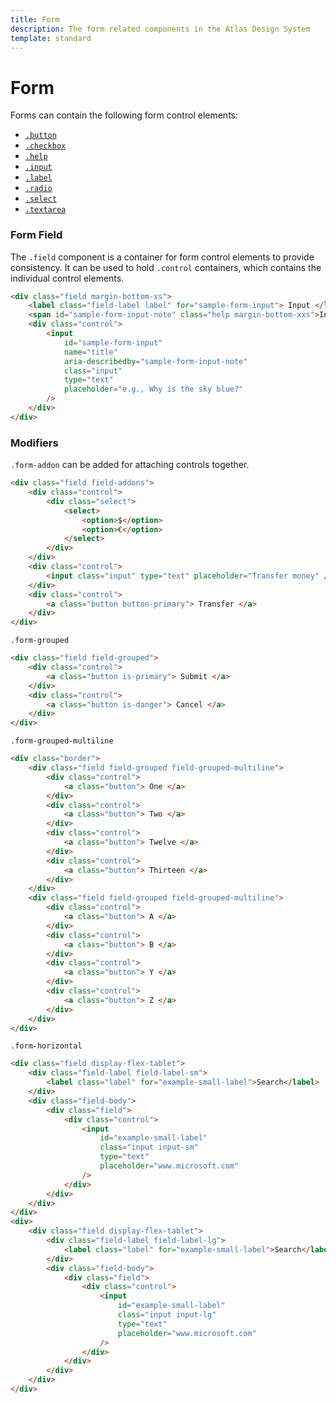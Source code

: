 ```yaml
---
title: Form
description: The form related components in the Atlas Design System
template: standard
---
```


# Form

Forms can contain the following form control elements:

- [`.button`](./button.md)
- [`.checkbox`](./checkbox.md)
- [`.help`](./help.md)
- [`.input`](./input.md)
- [`.label`](./label.md)
- [`.radio`](./radio.md)
- [`.select`](./select.md)
- [`.textarea`](./textarea.md)

### Form Field

The `.field` component is a container for form control elements to provide consistency.
It can be used to hold `.control` containers, which contains the individual control elements.

```html
<div class="field margin-bottom-xs">
	<label class="field-label label" for="sample-form-input"> Input </label>
	<span id="sample-form-input-note" class="help margin-bottom-xxs">Input description</span>
	<div class="control">
		<input
			id="sample-form-input"
			name="title"
			aria-describedby="sample-form-input-note"
			class="input"
			type="text"
			placeholder="e.g., Why is the sky blue?"
		/>
	</div>
</div>
```

### Modifiers

`.form-addon` can be added for attaching controls together.

```html
<div class="field field-addons">
	<div class="control">
		<div class="select">
			<select>
				<option>$</option>
				<option>€</option>
			</select>
		</div>
	</div>
	<div class="control">
		<input class="input" type="text" placeholder="Transfer money" />
	</div>
	<div class="control">
		<a class="button button-primary"> Transfer </a>
	</div>
</div>
```

`.form-grouped`

```html
<div class="field field-grouped">
	<div class="control">
		<a class="button is-primary"> Submit </a>
	</div>
	<div class="control">
		<a class="button is-danger"> Cancel </a>
	</div>
</div>
```

`.form-grouped-multiline`

```html
<div class="border">
	<div class="field field-grouped field-grouped-multiline">
		<div class="control">
			<a class="button"> One </a>
		</div>
		<div class="control">
			<a class="button"> Two </a>
		</div>
		<div class="control">
			<a class="button"> Twelve </a>
		</div>
		<div class="control">
			<a class="button"> Thirteen </a>
		</div>
	</div>
	<div class="field field-grouped field-grouped-multiline">
		<div class="control">
			<a class="button"> A </a>
		</div>
		<div class="control">
			<a class="button"> B </a>
		</div>
		<div class="control">
			<a class="button"> Y </a>
		</div>
		<div class="control">
			<a class="button"> Z </a>
		</div>
	</div>
</div>
```

`.form-horizontal`

```html
<div class="field display-flex-tablet">
	<div class="field-label field-label-sm">
		<label class="label" for="example-small-label">Search</label>
	</div>
	<div class="field-body">
		<div class="field">
			<div class="control">
				<input
					id="example-small-label"
					class="input input-sm"
					type="text"
					placeholder="www.microsoft.com"
				/>
			</div>
		</div>
	</div>
</div>
<div>
	<div class="field display-flex-tablet">
		<div class="field-label field-label-lg">
			<label class="label" for="example-small-label">Search</label>
		</div>
		<div class="field-body">
			<div class="field">
				<div class="control">
					<input
						id="example-small-label"
						class="input input-lg"
						type="text"
						placeholder="www.microsoft.com"
					/>
				</div>
			</div>
		</div>
	</div>
</div>
```
